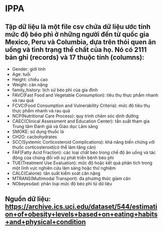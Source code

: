 # IPPA
## Tập dữ liệu là một file csv chứa dữ liệu ước tính mức độ béo phì ở những người đến từ quốc gia Mexico, Peru và Columbia, dựa trên thói quen ăn uống và tình trạng thể chất của họ. Nó có 2111 bản ghi (records) và 17 thuộc tính (columns):
- Gender: giới tính 
- Age: tuổi
- Height: chiều cao
- Weight: cân nặng
- family_history: lịch sử béo phì của gia đình
- FAVC(Fast Food and Vegetable Consumption): tiêu thụ thực phẩm nhanh và rau quả
- FCVC(Food Consumption and Vulnerability Criteria): mức độ tiêu thụ thực phẩm nhanh và rau quả
- NCP(Nutritional Care Process): quy trình chăm sóc dinh đưỡng
- CAEC(Clinical Assessment and Education Center): tần suất tham gia Trung tâm Đánh giá và Giáo dục Lâm sàng
- SMOKE: sử dụng thuốc lá 
- CH2O: cacbohydrates
- SCC(Systemic Corticosteroid Complications): khả năng biến chứng với thuốc corticosteroid(có thể làm tăng cân)
- FAF(Fatty Acid Fraction): các loại chất béo trong chế độ ăn uống và tác động của chúng đối với sự phát triển bệnh béo phì
- TUE(Treatment Use Evaluation): mức độ hoặc kết quả phân tích trong một lĩnh vực nghiên cứu lâm sàng hoặc thử nghiệm
- CALC(Calorie): tần suất kiểm soát cân nặng
- MTRANS(Multimodal Transport): đa phương thức giảm cân  
- NObeyesdad: phân loại mức độ béo phì từ dữ liệu 

## Nguồn dữ liệu: https://archive.ics.uci.edu/dataset/544/estimation+of+obesity+levels+based+on+eating+habits+and+physical+condition

